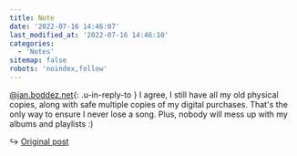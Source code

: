 ```yaml
---
title: Note
date: '2022-07-16 14:46:07'
last_modified_at: '2022-07-16 14:46:10'
categories: 
  - 'Notes'
sitemap: false
robots: 'noindex,follow'
---
```

[@jan.boddez.net](https://jan.boddez.net/notes/561decaec2){: .u-in-reply-to } I agree, I still have all my old physical copies, along with safe multiple copies of my digital purchases. That's the only way to ensure I never lose a song. Plus, nobody will mess up with my albums and playlists :)

↪️ [Original post](https://minutestomidnight.co.uk/blog/streaming-regret/)